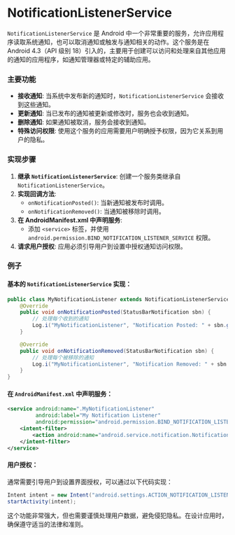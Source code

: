 # NotificationListenerService


`NotificationListenerService` 是 Android 中一个非常重要的服务，允许应用程序读取系统通知，也可以取消通知或触发与通知相关的动作。这个服务是在 Android 4.3（API 级别 18）引入的，主要用于创建可以访问和处理来自其他应用的通知的应用程序，如通知管理器或特定的辅助应用。

### 主要功能

- **接收通知**: 当系统中发布新的通知时，`NotificationListenerService` 会接收到这些通知。
- **更新通知**: 当已发布的通知被更新或修改时，服务也会收到通知。
- **删除通知**: 如果通知被取消，服务会接收到通知。
- **特殊访问权限**: 使用这个服务的应用需要用户明确授予权限，因为它关系到用户的隐私。

### 实现步骤

1. **继承 `NotificationListenerService`**: 创建一个服务类继承自 `NotificationListenerService`。
2. **实现回调方法**:
   - `onNotificationPosted()`: 当新通知被发布时调用。
   - `onNotificationRemoved()`: 当通知被移除时调用。
3. **在 AndroidManifest.xml 中声明服务**:
   - 添加 `<service>` 标签，并使用 `android.permission.BIND_NOTIFICATION_LISTENER_SERVICE` 权限。
4. **请求用户授权**: 应用必须引导用户到设置中授权通知访问权限。

### 例子

#### 基本的 `NotificationListenerService` 实现：

```java
public class MyNotificationListener extends NotificationListenerService {
    @Override
    public void onNotificationPosted(StatusBarNotification sbn) {
        // 处理每个收到的通知
        Log.i("MyNotificationListener", "Notification Posted: " + sbn.getPackageName());
    }

    @Override
    public void onNotificationRemoved(StatusBarNotification sbn) {
        // 处理每个被移除的通知
        Log.i("MyNotificationListener", "Notification Removed: " + sbn.getPackageName());
    }
}
```

#### 在 `AndroidManifest.xml` 中声明服务：

```xml
<service android:name=".MyNotificationListener"
         android:label="My Notification Listener"
         android:permission="android.permission.BIND_NOTIFICATION_LISTENER_SERVICE">
    <intent-filter>
        <action android:name="android.service.notification.NotificationListenerService" />
    </intent-filter>
</service>
```

#### 用户授权：

通常需要引导用户到设置界面授权，可以通过以下代码实现：

```java
Intent intent = new Intent("android.settings.ACTION_NOTIFICATION_LISTENER_SETTINGS");
startActivity(intent);
```

这个功能非常强大，但也需要谨慎处理用户数据，避免侵犯隐私。在设计应用时，确保遵守适当的法律和准则。